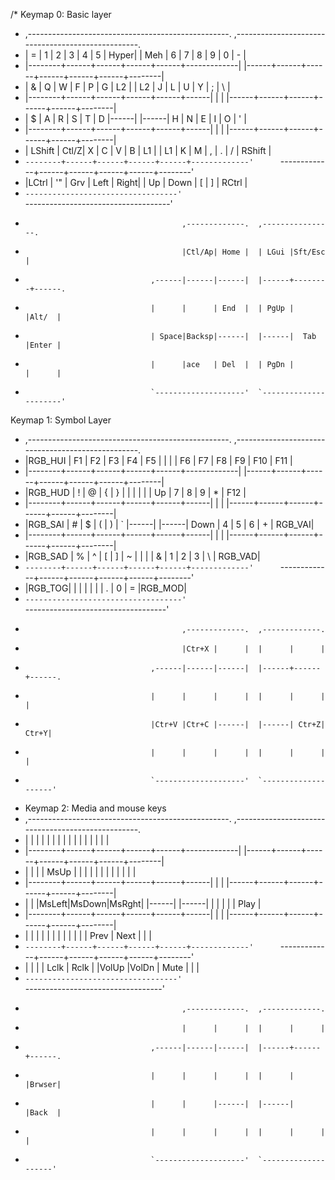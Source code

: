/* Keymap 0: Basic layer
 * ,--------------------------------------------------.      ,--------------------------------------------------.
 * |   =    |   1  |   2  |   3  |   4  |   5  | Hyper|      | Meh  |   6  |   7  |   8  |   9  |   0  |   -    |
 * |--------+------+------+------+------+-------------|      |------+------+------+------+------+------+--------|
 * |   &    |   Q  |   W  |   F  |   P  |   G  |  L2  |      |  L2  |   J  |   L  |   U  |   Y  |   ;  |   \    |
 * |--------+------+------+------+------+------|      |      |      |------+------+------+------+------+--------|
 * |   $    |   A  |   R  |   S  |   T  |   D  |------|      |------|   H  |   N  |   E  |   I  |   O  |   '    |
 * |--------+------+------+------+------+------|      |      |      |------+------+------+------+------+--------|
 * | LShift | Ctl/Z|   X  |   C  |   V  |   B  |  L1  |      |  L1  |   K  |   M  |   ,  |   .  |   /  | RShift |
 * `--------+------+------+------+------+-------------'      `-------------+------+------+------+------+--------'
 *   |LCtrl |  '"  |  Grv | Left | Right|                                  |  Up  | Down |   [  |   ]  | RCtrl  |
 *   `----------------------------------'                                  `------------------------------------'
 *                                        ,-------------.  ,----------------.
 *                                        |Ctl/Ap| Home |  | LGui |Sft/Esc |
 *                                 ,------|------|------|  |------+--------+------.
 *                                 |      |      | End  |  | PgUp |        |Alt/  |
 *                                 | Space|Backsp|------|  |------|  Tab   |Enter |
 *                                 |      |ace   | Del  |  | PgDn |        |      |
 *                                 `--------------------'  `----------------------'
 Keymap 1: Symbol Layer
* ,--------------------------------------------------.      ,--------------------------------------------------.
* |RGB_HUI |  F1  |  F2  |  F3  |  F4  |  F5  |      |      |      |  F6  |  F7  |  F8  |  F9  |  F10 |   F11  |
* |--------+------+------+------+------+-------------|      |------+------+------+------+------+------+--------|
* |RGB_HUD |   !  |   @  |   {  |   }  |   |  |      |      |      |   Up |   7  |   8  |   9  |   *  |   F12  |
* |--------+------+------+------+------+------|      |      |      |------+------+------+------+------+--------|
* |RGB_SAI |   #  |   $  |   (  |   )  |   `  |------|      |------| Down |   4  |   5  |   6  |   +  | RGB_VAI|
* |--------+------+------+------+------+------|      |      |      |------+------+------+------+------+--------|
* |RGB_SAD |   %  |   ^  |   [  |   ]  |   ~  |      |      |      |   &  |   1  |   2  |   3  |   \  | RGB_VAD|
* `--------+------+------+------+------+-------------'      `-------------+------+------+------+------+--------'
*  |RGB_TOG|      |      |      |      |                                  |      |    . |   0  |   =  |RGB_MOD|
*  `-----------------------------------'                                  `-----------------------------------'
*                                        ,-------------.  ,-------------.
*                                        |Ctr+X |      |  |      |      |
*                                 ,------|------|------|  |------+------+------.
*                                 |      |      |      |  |      |      |      |
*                                 |Ctr+V |Ctr+C |------|  |------| Ctr+Z| Ctr+Y|
*                                 |      |      |      |  |      |      |      |
*                                 `--------------------'  `--------------------'
* Keymap 2: Media and mouse keys
 * ,--------------------------------------------------.      ,--------------------------------------------------.
 * |        |      |      |      |      |      |      |      |      |      |      |      |      |      |        |
 * |--------+------+------+------+------+-------------|      |------+------+------+------+------+------+--------|
 * |        |      |      | MsUp |      |      |      |      |      |      |      |      |      |      |        |
 * |--------+------+------+------+------+------|      |      |      |------+------+------+------+------+--------|
 * |        |      |MsLeft|MsDown|MsRght|      |------|      |------|      |      |      |      |      |  Play  |
 * |--------+------+------+------+------+------|      |      |      |------+------+------+------+------+--------|
 * |        |      |      |      |      |      |      |      |      |      |      | Prev | Next |      |        |
 * `--------+------+------+------+------+-------------'      `-------------+------+------+------+------+--------'
 *   |      |      |      | Lclk | Rclk |                                       |VolUp |VolDn | Mute |      |      |
 *   `----------------------------------'                                       `----------------------------------'
 *                                        ,-------------.  ,-------------.
 *                                        |      |      |  |      |      |
 *                                 ,------|------|------|  |------+------+------.
 *                                 |      |      |      |  |      |      |Brwser|
 *                                 |      |      |------|  |------|      |Back  |
 *                                 |      |      |      |  |      |      |      |
 *                                 `--------------------'  `--------------------'